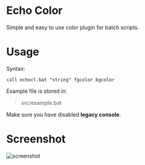 # Echo Color
Simple and easy to use color plugin for batch scripts.

# Usage
Syntax:

    call echocl.bat "string" fgcolor bgcolor

Example file is stored in:

> src/example.bat

Make sure you have disabled **legacy console**.

# Screenshot
![screenshot](https://i.imgur.com/DE0kMQ4.png)
